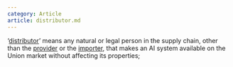 ```yaml
---
category: Article
article: distributor.md
---
```


 ‘[distributor](distributor.html)’ means any natural or legal person in the supply chain, other than the [provider](provider.html) or the [importer](importer.html), that makes an AI system available on the Union market without affecting its properties;